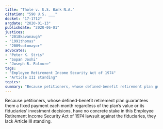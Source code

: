 ```yaml
---
title: "Thole v. U.S. Bank N.A."
citation: "590 U.S. ___"
docket: "17-1712"
argdate: "2020-01-13"
publishdate: "2020-06-01"
justices:
- "2018kavanaugh"
- "1991thomas"
- "2009sotomayor"
advocates:
- "Peter K. Stris"
- "Sopan Joshi"
- "Joseph R. Palmore"
tags:
- "Employee Retirement Income Security Act of 1974"
- "Article III standing"
topics:
summary: "Because petitioners, whose defined-benefit retirement plan guarantees them a fixed payment each month regardless of the plan’s value or its fiduciaries’ investment decisions, have no concrete stake in this Employee Retirement Income Security Act of 1974 lawsuit against the fiduciaries, they lack Article III standing."
---
```

Because petitioners, whose defined-benefit retirement plan guarantees them a fixed payment each month regardless of the plan’s value or its fiduciaries’ investment decisions, have no concrete stake in this Employee Retirement Income Security Act of 1974 lawsuit against the fiduciaries, they lack Article III standing.
